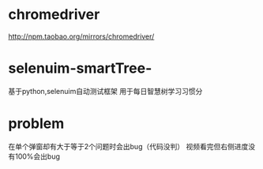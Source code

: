 # chromedriver
http://npm.taobao.org/mirrors/chromedriver/
# selenuim-smartTree-
基于python,selenuim自动测试框架
用于每日智慧树学习习惯分

# problem
在单个弹窗却有大于等于2个问题时会出bug（代码没判）
视频看完但右侧进度没有100%会出bug
